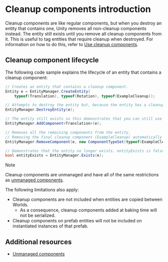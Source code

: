 # Cleanup components introduction

Cleanup components are like regular components, but when you destroy an entity that contains one, Unity removes all non-cleanup components instead. The entity still exists until you remove all cleanup components from it. This is useful to tag entities that require cleanup when destroyed. For information on how to do this, refer to [Use cleanup components](components-cleanup-create.md#perform-cleanup).

## Cleanup component lifecycle

The following code sample explains the lifecycle of an entity that contains a cleanup component:

```c#
// Creates an entity that contains a cleanup component.
Entity e = EntityManager.CreateEntity(
    typeof(Translation), typeof(Rotation), typeof(ExampleCleanup));

// Attempts to destroy the entity but, because the entity has a cleanup component, Unity doesn't actually destroy the entity. Instead, Unity just removes the Translation and Rotation components. 
EntityManager.DestroyEntity(e);

// The entity still exists so this demonstrates that you can still use the entity normally.
EntityManager.AddComponent<Translation>(e);

// Removes all the remaining components from the entity.
// Removing the final cleanup component (ExampleCleanup) automatically destroys the entity.
EntityManager.RemoveComponent(e, new ComponentTypeSet(typeof(ExampleCleanup), typeof(Translation)));

// Demonstrates that the entity no longer exists. entityExists is false. 
bool entityExists = EntityManager.Exists(e);
```

> [!NOTE]
> Cleanup components are unmanaged and have all of the same restrictions as [unmanaged components](components-unmanaged.md).
>
> The following limitations also apply:
> - Cleanup components are not included when entities are copied between Worlds.
>   - As a consequence, cleanup components added at baking time will not be serialized.
> - Cleanup components on prefab entities will not be included on instantiated instances of that prefab.

## Additional resources
* [Unmanaged components](components-unmanaged.md)
